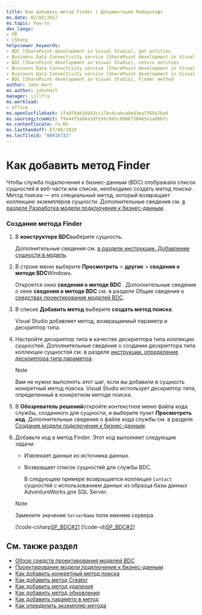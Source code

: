 ```yaml
---
title: Как добавить метод Finder | Документация Майкрософт
ms.date: 02/02/2017
ms.topic: how-to
dev_langs:
- VB
- CSharp
helpviewer_keywords:
- BDC [SharePoint development in Visual Studio], get entities
- Business Data Connectivity service [SharePoint development in Visual Studio], return entities
- BDC [SharePoint development in Visual Studio], return entities
- Business Data Connectivity service [SharePoint development in Visual Studio], Finder method
- Business Data Connectivity service [SharePoint development in Visual Studio], get entities
- BDC [SharePoint development in Visual Studio], Finder method
author: John-Hart
ms.author: johnhart
manager: jillfra
ms.workload:
- office
ms.openlocfilehash: 1fa8f8eb34943cc17bc6cabca8e93ea7569a7ba6
ms.sourcegitcommit: f9e44f5ab6a1dfb56c945c9986730465e1adb6fc
ms.contentlocale: ru-RU
ms.lasthandoff: 07/06/2020
ms.locfileid: "86016733"
---
```

# <a name="how-to-add-a-finder-method"></a>Как добавить метод Finder
  Чтобы служба подключения к бизнес-данным (BDC) отображала список сущностей в веб-части или списке, необходимо создать метод *поиска* . Метод поиска — это специальный метод, который возвращает коллекцию экземпляров сущности. Дополнительные сведения см. [в разделе Разработка модели подключения к бизнес-данным](../sharepoint/designing-a-business-data-connectivity-model.md).

### <a name="to-create-a-finder-method"></a>Создание метода Finder

1. В **конструкторе BDC**выберите сущность.

    Дополнительные сведения см. [в разделе инструкции. Добавление сущности в модель](../sharepoint/how-to-add-an-entity-to-a-model.md).

2. В строке меню выберите **Просмотреть**  >  **другие**  >  **сведения о методе BDC**Windows.

    Откроется окно **сведения о методе BDC** . Дополнительные сведения о окне **сведения о методе BDC** см. в разделе Общие сведения о [средствах проектирования моделей BDC](../sharepoint/bdc-model-design-tools-overview.md).

3. В списке **Добавить метод** выберите **создать метод поиска**.

    Visual Studio добавляет метод, возвращаемый параметр и дескриптор типа.

4. Настройте дескриптор типа в качестве дескриптора типа коллекции сущностей. Дополнительные сведения о создании дескриптора типа коллекции сущностей см. в разделе [инструкции. определение дескриптора типа параметра](../sharepoint/how-to-define-the-type-descriptor-of-a-parameter.md).

   > [!NOTE]
   > Вам не нужно выполнять этот шаг, если вы добавили в сущность конкретный метод поиска. Visual Studio использует дескриптор типа, определенный в конкретном методе поиска.

5. В **Обозреватель решений**откройте контекстное меню файла кода службы, созданного для сущности, и выберите пункт **Просмотреть код**. Дополнительные сведения о файле кода службы см. в разделе [Создание модели подключения к бизнес-данным](../sharepoint/creating-a-business-data-connectivity-model.md).

6. Добавьте код в метод Finder. Этот код выполняет следующие задачи:

   - Извлекает данные из источника данных.

   - Возвращает список сущностей для службы BDC.

     В следующем примере возвращается коллекция `Contact` сущностей с использованием данных из образца базы данных AdventureWorks для SQL Server.

   > [!NOTE]
   > Замените значение `ServerName` поля именем сервера.

    [!code-csharp[SP_BDC#2](../sharepoint/codesnippet/CSharp/SP_BDC/bdcmodel1/contactservice.cs#2)]
    [!code-vb[SP_BDC#2](../sharepoint/codesnippet/VisualBasic/sp_bdc/bdcmodel1/contactservice.vb#2)]

## <a name="see-also"></a>См. также раздел
- [Обзор средств проектирования моделей BDC](../sharepoint/bdc-model-design-tools-overview.md)
- [Проектирование модели подключения к бизнес-данным](../sharepoint/designing-a-business-data-connectivity-model.md)
- [Как добавить конкретный метод поиска](../sharepoint/how-to-add-a-specific-finder-method.md)
- [Как добавить метод Creator](../sharepoint/how-to-add-a-creator-method.md)
- [Как добавить метод удаления](../sharepoint/how-to-add-a-deleter-method.md)
- [Как добавить метод обновления](../sharepoint/how-to-add-an-updater-method.md)
- [Как добавить параметр в метод](../sharepoint/how-to-add-a-parameter-to-a-method.md)
- [Как определить экземпляр метода](../sharepoint/how-to-define-a-method-instance.md)

